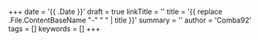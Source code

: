 +++
date = '{{ .Date }}'
draft = true
linkTitle = ''
title = '{{ replace .File.ContentBaseName "-" " " | title }}'
summary = ''
author = 'Comba92'
tags = []
keywords = []
+++
